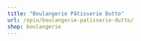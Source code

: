 ```yaml
---
title: "Boulangerie Pâtisserie Dutto"
url: /opio/boulangerie-patisserie-dutto/
shop: boulangerie
---
```

